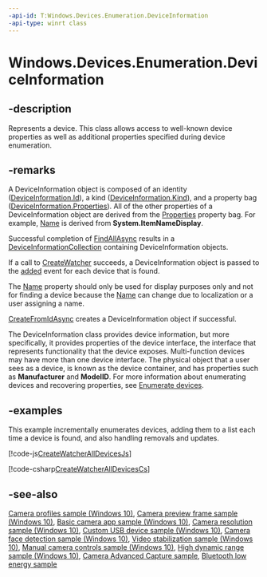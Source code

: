 ```yaml
---
-api-id: T:Windows.Devices.Enumeration.DeviceInformation
-api-type: winrt class
---
```


<!-- Class syntax.
public class DeviceInformation : Windows.Devices.Enumeration.IDeviceInformation, Windows.Devices.Enumeration.IDeviceInformation2
-->

# Windows.Devices.Enumeration.DeviceInformation

## -description

Represents a device. This class allows access to well-known device properties as well as additional properties specified during device enumeration.

## -remarks

A DeviceInformation object is composed of an identity ([DeviceInformation.Id](deviceinformation_id.md)), a kind ([DeviceInformation.Kind](deviceinformation_kind.md)), and a property bag ([DeviceInformation.Properties](deviceinformation_properties.md)). All of the other properties of a DeviceInformation object are derived from the [Properties](deviceinformation_properties.md) property bag. For example, [Name](deviceinformation_name.md) is derived from **System.ItemNameDisplay**.

Successful completion of [FindAllAsync](deviceinformation_findallasync_1257462890.md) results in a [DeviceInformationCollection](deviceinformationcollection.md) containing DeviceInformation objects.

If a call to [CreateWatcher](deviceinformation_createwatcher_1506431823.md) succeeds, a DeviceInformation object is passed to the [added](devicewatcher_added.md) event for each device that is found.

The [Name](deviceinformation_name.md) property should only be used for display purposes only and not for finding a device because the [Name](deviceinformation_name.md) can change due to localization or a user assigning a name.

[CreateFromIdAsync](deviceinformation_createfromidasync_270724983.md) creates a DeviceInformation object if successful.

The DeviceInformation class provides device information, but more specifically, it provides properties of the device interface, the interface that represents functionality that the device exposes. Multi-function devices may have more than one device interface. The physical object that a user sees as a device, is known as the device container, and has properties such as **Manufacturer** and **ModelID**. For more information about enumerating devices and recovering properties, see [Enumerate devices](https://docs.microsoft.com/windows/uwp/devices-sensors/enumerate-devices).

## -examples

This example incrementally enumerates devices, adding them to a list each time a device is found, and also handling removals and updates.

[!code-js[CreateWatcherAllDevicesJs](../windows.devices.enumeration/code/CreateWatcherAllDevices/javascript/default.js#SnippetCreateWatcherAllDevicesJs)]

[!code-csharp[CreateWatcherAllDevicesCs](../windows.devices.enumeration/code/CreateWatcherAllDevices/cs/BlankPage.xaml.cs#SnippetCreateWatcherAllDevicesCs)]

## -see-also

[Camera profiles sample (Windows 10)](https://github.com/Microsoft/Windows-universal-samples/tree/master/Samples/CameraProfile), [Camera preview frame sample (Windows 10)](https://go.microsoft.com/fwlink/p/?LinkId=620516), [Basic camera app sample (Windows 10)](https://go.microsoft.com/fwlink/p/?LinkId=619479), [Camera resolution sample (Windows 10)](https://go.microsoft.com/fwlink/p/?LinkId=624252), [Custom USB device sample (Windows 10)](https://go.microsoft.com/fwlink/p/?LinkId=620530), [Camera face detection sample (Windows 10)](https://go.microsoft.com/fwlink/p/?LinkId=619486), [Video stabilization sample (Windows 10)](https://go.microsoft.com/fwlink/p/?LinkId=620519), [Manual camera controls sample (Windows 10)](https://go.microsoft.com/fwlink/p/?LinkId=627611), [High dynamic range sample (Windows 10)](https://go.microsoft.com/fwlink/p/?LinkId=620517), [Camera Advanced Capture sample](https://github.com/Microsoft/Windows-universal-samples/tree/dev/Samples/CameraAdvancedCapture), [Bluetooth low energy sample](https://github.com/Microsoft/Windows-universal-samples/tree/master/Samples/BluetoothLE)
